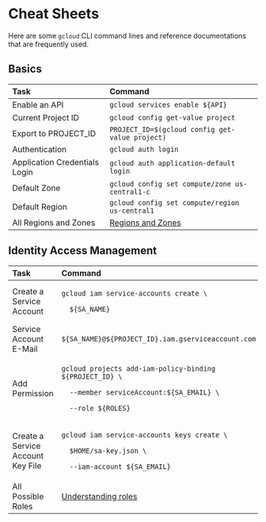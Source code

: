 # Cheat Sheets

Here are some `gcloud` CLI command lines and reference documentations that are frequently used.

## Basics

| Task | Command |
| :--- | :--- |
| Enable an API | `gcloud services enable ${API}` |
| Current Project ID | `gcloud config get-value project` |
| Export to PROJECT\_ID | `PROJECT_ID=$(gcloud config get-value project)` |
| Authentication | `gcloud auth login` |
| Application Credentials Login | `gcloud auth application-default login` |
| Default Zone | `gcloud config set compute/zone us-central1-c` |
| Default Region | `gcloud config set compute/region us-central1` |
| All Regions and Zones | [Regions and Zones](https://cloud.google.com/compute/docs/regions-zones) |

## Identity Access Management

<table>
  <thead>
    <tr>
      <th style="text-align:left">Task</th>
      <th style="text-align:left">Command</th>
    </tr>
  </thead>
  <tbody>
    <tr>
      <td style="text-align:left">Create a Service Account</td>
      <td style="text-align:left">
        <p><code>gcloud iam service-accounts create \</code>
        </p>
        <p><code>  ${SA_NAME}</code>
        </p>
      </td>
    </tr>
    <tr>
      <td style="text-align:left">Service Account E-Mail</td>
      <td style="text-align:left"><code>${SA_NAME}@${PROJECT_ID}.iam.gserviceaccount.com</code>
      </td>
    </tr>
    <tr>
      <td style="text-align:left">Add Permission</td>
      <td style="text-align:left">
        <p><code>gcloud projects add-iam-policy-binding ${PROJECT_ID} \</code>
        </p>
        <p><code>  --member serviceAccount:${SA_EMAIL} \</code>
        </p>
        <p><code>  --role ${ROLES}</code>
        </p>
      </td>
    </tr>
    <tr>
      <td style="text-align:left">Create a Service Account Key File</td>
      <td style="text-align:left">
        <p><code>gcloud iam service-accounts keys create \</code>
        </p>
        <p><code>  $HOME/sa-key.json \</code>
        </p>
        <p><code>  --iam-account ${SA_EMAIL}</code>
        </p>
      </td>
    </tr>
    <tr>
      <td style="text-align:left">All Possible Roles</td>
      <td style="text-align:left"><a href="https://cloud.google.com/iam/docs/understanding-roles">Understanding roles</a>
      </td>
    </tr>
  </tbody>
</table>

